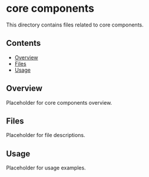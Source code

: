 # core components

This directory contains files related to core components.

## Contents

- [Overview](#overview)
- [Files](#files)
- [Usage](#usage)

## Overview

Placeholder for core components overview.

## Files

Placeholder for file descriptions.

## Usage

Placeholder for usage examples.
